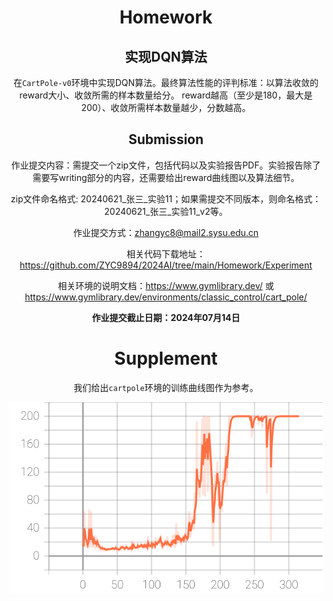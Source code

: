 <center><H1>Homework</H1><center>

## 实现DQN算法

在`CartPole-v0`环境中实现DQN算法。最终算法性能的评判标准：以算法收敛的reward大小、收敛所需的样本数量给分。 reward越高（至少是180，最大是200）、收敛所需样本数量越少，分数越高。 

## Submission

作业提交内容：需提交一个zip文件，包括代码以及实验报告PDF。实验报告除了需要写writing部分的内容，还需要给出reward曲线图以及算法细节。

zip文件命名格式: 20240621\_张三\_实验11；如果需提交不同版本，则命名格式：20240621\_张三\_实验11_v2等。

作业提交方式：zhangyc8@mail2.sysu.edu.cn

相关代码下载地址： https://github.com/ZYC9894/2024AI/tree/main/Homework/Experiment

相关环境的说明文档：https://www.gymlibrary.dev/ 或 https://www.gymlibrary.dev/environments/classic_control/cart_pole/

**作业提交截止日期：2024年07月14日** 



# Supplement

我们给出`cartpole`环境的训练曲线图作为参考。



![figure_1](cartpole.svg)

